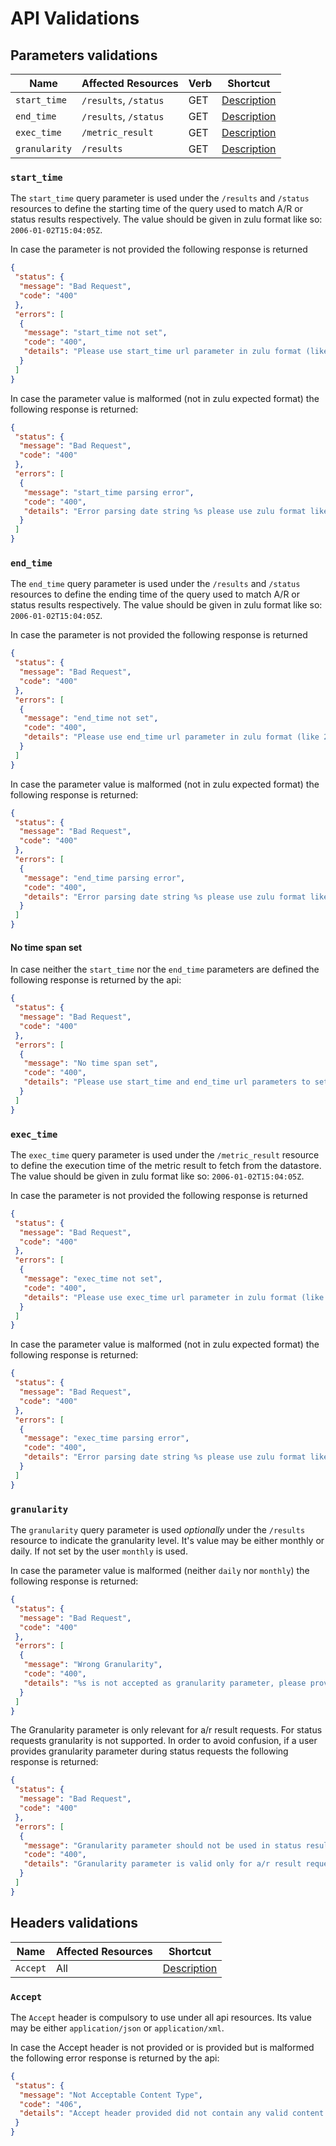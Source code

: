 

# API Validations

## Parameters validations

Name          | Affected Resources      | Verb   | Shortcut         
------------- | ----------------------- | ------ | -----------------
`start_time`  | `/results`, `/status`   | GET    | [Description](#1)
`end_time`    | `/results`, `/status`   | GET    | [Description](#2)
`exec_time`   | `/metric_result`        | GET    | [Description](#3)
`granularity` | `/results`              | GET    | [Description](#4)


<a id='1'></a>

### `start_time`

The `start_time` query parameter is used under the `/results` and `/status` resources to define the starting time of the query used to match A/R or status results respectively. The value should be given in zulu format like so: `2006-01-02T15:04:05Z`.

In case the parameter is not provided the following response is returned

```json
{
 "status": {
  "message": "Bad Request",
  "code": "400"
 },
 "errors": [
  {
   "message": "start_time not set",
   "code": "400",
   "details": "Please use start_time url parameter in zulu format (like 2006-01-02T15:04:05Z) to indicate the query start time"
  }
 ]
}
```

In case the parameter value is malformed (not in zulu expected format) the following response is returned:

```json
{
 "status": {
  "message": "Bad Request",
  "code": "400"
 },
 "errors": [
  {
   "message": "start_time parsing error",
   "code": "400",
   "details": "Error parsing date string %s please use zulu format like 2006-01-02T15:04:05Z"
  }
 ]
}
```

<a id='2'></a>

### `end_time`

The `end_time` query parameter is used under the `/results` and `/status` resources to define the ending time of the query used to match A/R or status results respectively. The value should be given in zulu format like so: `2006-01-02T15:04:05Z`.

In case the parameter is not provided the following response is returned

```json
{
 "status": {
  "message": "Bad Request",
  "code": "400"
 },
 "errors": [
  {
   "message": "end_time not set",
   "code": "400",
   "details": "Please use end_time url parameter in zulu format (like 2006-01-02T15:04:05Z) to indicate the query end time"
  }
 ]
}
```

In case the parameter value is malformed (not in zulu expected format) the following response is returned:

```json
{
 "status": {
  "message": "Bad Request",
  "code": "400"
 },
 "errors": [
  {
   "message": "end_time parsing error",
   "code": "400",
   "details": "Error parsing date string %s please use zulu format like 2006-01-02T15:04:05Z"
  }
 ]
}
```

#### No time span set

In case neither the `start_time` nor the `end_time` parameters are defined the following response is returned by the api:

```json
{
 "status": {
  "message": "Bad Request",
  "code": "400"
 },
 "errors": [
  {
   "message": "No time span set",
   "code": "400",
   "details": "Please use start_time and end_time url parameters to set the prefered time span"
  }
 ]
}
```

<a id='3'></a>

### `exec_time`

The `exec_time` query parameter is used under the `/metric_result` resource to define the execution time of the metric result to fetch from the datastore. The value should be given in zulu format like so: `2006-01-02T15:04:05Z`.

In case the parameter is not provided the following response is returned

```json
{
 "status": {
  "message": "Bad Request",
  "code": "400"
 },
 "errors": [
  {
   "message": "exec_time not set",
   "code": "400",
   "details": "Please use exec_time url parameter in zulu format (like 2006-01-02T15:04:05Z) to indicate the exact probe execution time"
  }
 ]
}
```

In case the parameter value is malformed (not in zulu expected format) the following response is returned:

```json
{
 "status": {
  "message": "Bad Request",
  "code": "400"
 },
 "errors": [
  {
   "message": "exec_time parsing error",
   "code": "400",
   "details": "Error parsing date string %s please use zulu format like 2006-01-02T15:04:05Z"
  }
 ]
}
```

<a id='4'></a>


### `granularity`

The `granularity` query parameter is used *optionally* under the `/results` resource to indicate the granularity level. It's value may be either monthly or daily. If not set by the user `monthly` is used.

In case the parameter value is malformed (neither `daily` nor `monthly`) the following response is returned:

```json
{
 "status": {
  "message": "Bad Request",
  "code": "400"
 },
 "errors": [
  {
   "message": "Wrong Granularity",
   "code": "400",
   "details": "%s is not accepted as granularity parameter, please provide either daily, monthly or custom"
  }
 ]
}
```

The Granularity parameter is only relevant for a/r result requests. For status requests granularity is not supported. In order to avoid confusion, if a user provides granularity parameter during status requests the following response is returned:
```json
{
 "status": {
  "message": "Bad Request",
  "code": "400"
 },
 "errors": [
  {
   "message": "Granularity parameter should not be used in status results",
   "code": "400",
   "details": "Granularity parameter is valid only for a/r result requests, not for status results"
  }
 ]
}
```

## Headers validations

Name          | Affected Resources      | Shortcut         
------------- | ----------------------- | -----------------
`Accept`      | All                     | [Description](#5)

<a id='5'></a>

### `Accept`

The `Accept` header is compulsory to use under all api resources. Its value may be either `application/json` or `application/xml`.

In case the Accept header is not provided or is provided but is malformed the following error response is returned by the api:

```json
{
 "status": {
  "message": "Not Acceptable Content Type",
  "code": "406",
  "details": "Accept header provided did not contain any valid content types. Acceptable content types are 'application/xml' and 'application/json'"
 }
}
```
